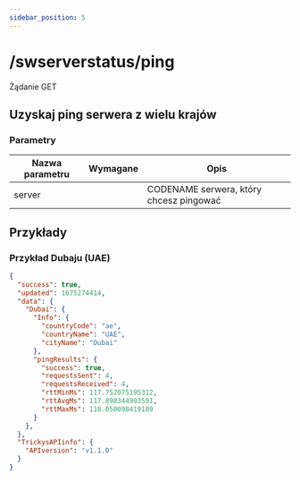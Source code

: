```yaml
---
sidebar_position: 5
---
```


# /swserverstatus/ping

<span class="request-bubble request-get">Żądanie GET</span>


## Uzyskaj ping serwera z wielu krajów

### Parametry

| Nazwa parametru |         Wymagane          | Opis                                    |
| --------------- |:-------------------------:| --------------------------------------- |
| server          | <i class="fas fa-fw fa-check-circle text-success"></i> | CODENAME serwera, który chcesz pingować |

## Przykłady
### Przykład Dubaju (UAE)
```json
{
  "success": true,
  "updated": 1675274414,
  "data": {
    "Dubai": {
      "Info": {
        "countryCode": "ae",
        "countryName": "UAE",
        "cityName": "Dubai"
      },
      "pingResults": {
        "success": true,
        "requestsSent": 4,
        "requestsReceived": 4,
        "rttMinMs": 117.752075195312,
        "rttAvgMs": 117.898344993591,
        "rttMaxMs": 118.050098419189
      }
    },
  },
  "TrickysAPIinfo": {
    "APIversion": "v1.1.0"
  }
}
```
